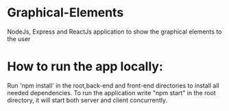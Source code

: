 # Graphical-Elements
NodeJs, Express and ReactJs application to show the graphical elements to the user

# How to run the app locally:

Run 'npm install' in the root,back-end and front-end directories to install all needed dependencies.
To run the application write "npm start" in the root directory, it will start both server and client concurrently.
